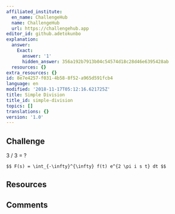 ```yaml
---
affiliated_institute:
  en_name: ChallengeHub
  name: ChallengeHub
  url: https://challengehub.app
editor_id: github.adetokunbo
explanation:
  answer:
    Exact:
      answer: '1'
      hidden_answer: 356a192b7913b04c54574d18c28d46e6395428ab
  resources: {}
extra_resources: {}
id: 8e7e4257-f031-4b58-8f52-a965d591fcb4
language: en
modified: '2018-11-17T05:12:16.621725Z'
title: Simple Division
title_id: simple-division
topics: []
translations: {}
version: '1.0'
---
```


## Challenge
3 / 3 = ?


`$$ F(s) = \int_{-\infty}^{\infty} f(t) e^{2 \pi i s t} dt $$`

## Resources



## Comments




